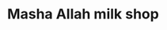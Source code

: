 ---
title: "Masha Allah milk shop"
url: /karachi/masha-allah-milk-shop-v3r4-hmr-pib-colony/
shop: dairy
---